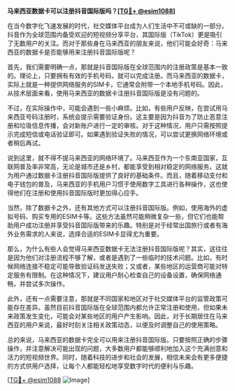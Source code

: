 **马来西亚数据卡可以注册抖音国际版吗？[[TG💪+ @esim1088](https://t.me/s/esim1088)]**

在当今数字化飞速发展的时代，社交媒体平台成为人们生活中不可或缺的一部分。抖音作为全球范围内备受欢迎的短视频分享平台，其国际版（TikTok）更是吸引了无数用户的关注。而对于那些身在马来西亚的朋友来说，他们可能会好奇：马来西亚的数据卡是否能够用来注册抖音国际版呢？

首先，我们需要明确一点，那就是抖音国际版在全球范围内的注册政策是基本一致的。理论上，只要拥有有效的手机号码，就可以完成注册。而马来西亚的数据卡，实际上就是一种提供网络服务的SIM卡，它通常会附带一个本地手机号码。因此，从技术层面来看，使用马来西亚的数据卡注册抖音国际版是没有问题的。

不过，在实际操作中，可能会遇到一些小麻烦。比如，有些用户反映，在尝试用马来西亚号码注册时，系统会提示需要验证身份。这主要是因为抖音为了防止恶意注册和垃圾信息传播，会对新账户进行一定的审核。对于这种情况，用户只需按照提示完成短信或电话验证即可。如果遇到验证失败的情况，可以尝试更换网络环境或者稍后再试。

说到这里，就不得不提马来西亚的网络环境了。马来西亚作为一个东南亚国家，互联网普及率非常高，无论是城市还是乡村，都能享受到相对稳定的网络服务。这就为用户通过数据卡注册抖音国际版提供了良好的基础条件。而且，随着移动支付和电子钱包的普及，马来西亚的手机用户习惯于使用数字工具进行各种操作，这也使得他们在注册和使用抖音国际版时更加得心应手。

当然，除了数据卡之外，还有其他方式可以注册抖音国际版。例如，使用海外的虚拟号码、购买专用的ESIM卡等。这些方法虽然可能稍微复杂一些，但它们也能帮助用户成功注册并享受抖音国际版带来的乐趣。特别是对于经常出国旅行或者有海外业务需求的人来说，选择合适的ESIM卡显得尤为重要。

那么，为什么有些人会觉得马来西亚数据卡无法注册抖音国际版呢？其实，这往往是因为他们对注册流程不够了解，或者是遇到了一些临时的技术问题。比如，有时候网络连接不稳定可能导致验证码发送失败；又或者，某些地区的运营商可能对特定服务有限制。在这种情况下，建议用户耐心检查自己的设备设置，确保网络通畅，并尝试多次操作。

此外，还有一点需要注意，那就是不同国家和地区对于社交媒体平台的监管政策可能存在差异。虽然目前抖音国际版在全球范围内都允许正常注册和使用，但如果未来政策发生变化，可能会对某些地区的用户产生影响。因此，对于长期居住在马来西亚的用户来说，最好时刻关注相关政策动态，以便及时调整自己的使用策略。

总的来说，马来西亚的数据卡完全可以用来注册抖音国际版。只要按照正确的步骤操作，并注意解决可能出现的问题，大多数用户都能够顺利地加入这个充满创意和活力的短视频世界。同时，随着科技的进步和社会的发展，相信未来会有更多便捷的方式供用户选择，让每个人都能轻松地享受数字时代的便利与乐趣。

[[TG💪+ @esim1088](https://t.me/s/esim1088) ![Image](https://i.postimg.cc/4NQfJmqS/Snipaste-2025-05-13-00-14-12.png)]